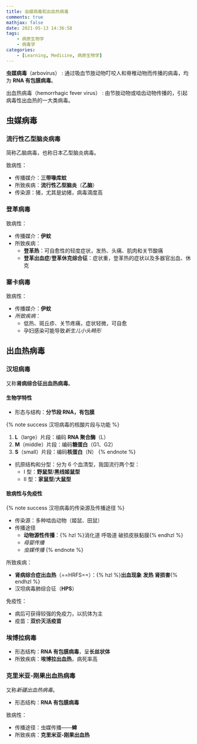 ```yaml
---
title: 虫媒病毒和出血热病毒
comments: true
mathjax: false
date: 2021-05-13 14:36:58
tags:
    - 病原生物学
    - 病毒学
categories:
    - [Learning, Medicine, 病原生物学]
---
```


**虫媒病毒**（arbovirus）
: 通过吸血节肢动物叮咬人和脊椎动物而传播的病毒，均为 **RNA 有包膜病毒**。

出血热病毒（hemorrhagic fever virus）
: 由节肢动物或啮齿动物传播的，引起病毒性出血热的一大类病毒。

<!-- more -->

## 虫媒病毒

### 流行性乙型脑炎病毒

简称乙脑病毒，也称日本乙型脑炎病毒。

致病性：
- 传播媒介：**三带喙库蚊**
- 所致疾病：**流行性乙型脑炎**（**乙脑**）
- 传染源：猪，尤其是幼猪，病毒滴度高

### 登革病毒

致病性：
- 传播媒介：**伊蚊**
- 所致疾病：
    - **登革热**：可自愈性的轻度症状，发热、头痛、肌肉和关节酸痛
    - **登革出血症**/**登革休克综合征**：症状重，登革热的症状以及多器官出血、休克

### 寨卡病毒

致病性：
- 传播媒介：**伊蚊**
- *所致疾病*：
    - 低热、斑丘疹、关节疼痛，症状轻微，可自愈
    - 孕妇感染可能导致*新生儿小头畸形*

## 出血热病毒

### 汉坦病毒

又称**肾病综合征出血热病毒**。

#### 生物学特性

- 形态与结构：**分节段 RNA，有包膜**

{% note success 汉坦病毒的核酸片段与功能 %}
1. **L**（large）片段：编码 **RNA 聚合酶**（L）
2. **M**（middle）片段：编码**糖蛋白**（G1、G2）
3. **S**（small）片段：编码**核蛋白**（N）
{% endnote %}

- 抗原结构和分型：分为 6 个血清型，我国流行两个型：
  - Ⅰ 型：**野鼠型**/**黑线姬鼠型**
  - Ⅱ 型：**家鼠型**/**大鼠型**

#### 致病性与免疫性

{% note success 汉坦病毒的传染源及传播途径 %}
- 传染源：多种啮齿动物（姬鼠、田鼠）
- 传播途径
  - **动物源性传播**：{% hzl %}消化道 呼吸道 破损皮肤黏膜{% endhzl %}
  - *母婴传播*
  - *虫媒传播*
{% endnote %}

所致疾病：
- **肾病综合症出血热**（==HRFS==）：{% hzl %}**出血现象** **发热** **肾损害**{% endhzl %}
- 汉坦病毒肺综合征（**HPS**）

免疫性：
- 病后可获得较强的免疫力，以抗体为主
- 疫苗：**双价灭活疫苗**

### 埃博拉病毒

- 形态结构：**RNA 有包膜病毒**，呈**长丝状体**
- 所致疾病：**埃博拉出血热**，病死率高

### 克里米亚-刚果出血热病毒

又称*新疆出血热病毒*。

- 形态结构：**RNA 有包膜病毒**

致病性：
- 传播途径：虫媒传播——**蜱**
- 所致疾病：**克里米亚-刚果出血热**
